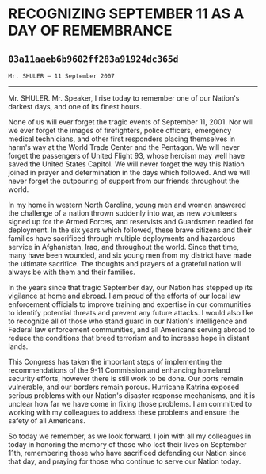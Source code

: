 # RECOGNIZING SEPTEMBER 11 AS A DAY OF REMEMBRANCE
## `03a11aaeb6b9602ff283a91924dc365d`
`Mr. SHULER — 11 September 2007`

---


Mr. SHULER. Mr. Speaker, I rise today to remember one of our Nation's 
darkest days, and one of its finest hours.

None of us will ever forget the tragic events of September 11, 2001. 
Nor will we ever forget the images of firefighters, police officers, 
emergency medical technicians, and other first responders placing 
themselves in harm's way at the World Trade Center and the Pentagon. We 
will never forget the passengers of United Flight 93, whose heroism may 
well have saved the United States Capitol. We will never forget the way 
this Nation joined in prayer and determination in the days which 
followed. And we will never forget the outpouring of support from our 
friends throughout the world.

In my home in western North Carolina, young men and women answered 
the challenge of a nation thrown suddenly into war, as new volunteers 
signed up for the Armed Forces, and reservists and Guardsmen readied 
for deployment. In the six years which followed, these brave citizens 
and their families have sacrificed through multiple deployments and 
hazardous service in Afghanistan, Iraq, and throughout the world. Since 
that time, many have been wounded, and six young men from my district 
have made the ultimate sacrifice. The thoughts and prayers of a 
grateful nation will always be with them and their families.

In the years since that tragic September day, our Nation has stepped 
up its vigilance at home and abroad. I am proud of the efforts of our 
local law enforcement officials to improve training and expertise in 
our communities to identify potential threats and prevent any future 
attacks. I would also like to recognize all of those who stand guard in 
our Nation's intelligence and Federal law enforcement communities, and 
all Americans serving abroad to reduce the conditions that breed 
terrorism and to increase hope in distant lands.

This Congress has taken the important steps of implementing the 
recommendations of the 9-11 Commission and enhancing homeland security 
efforts, however there is still work to be done. Our ports remain 
vulnerable, and our borders remain porous. Hurricane Katrina exposed 
serious problems with our Nation's disaster response mechanisms, and it 
is unclear how far we have come in fixing those problems. I am 
committed to working with my colleagues to address these problems and 
ensure the safety of all Americans.

So today we remember, as we look forward. I join with all my 
colleagues in today in honoring the memory of those who lost their 
lives on September 11th, remembering those who have sacrificed 
defending our Nation since that day, and praying for those who continue 
to serve our Nation today.
